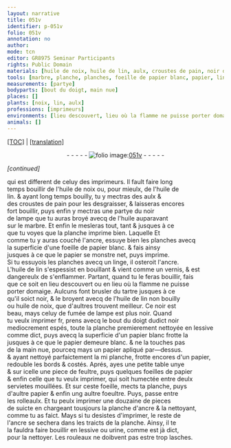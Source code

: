 ```yaml
---
layout: narrative
title: 051v
identifier: p-051v
folio: 051v
annotation: no
author:
mode: tcn
editor: GR8975 Seminar Participants
rights: Public Domain
materials: [huile de noix, huile de lin, aulx, croustes de pain, noir de lampe, huile, marbre, ancre, papier blanc, papier, linge, l'ancre, vernis, tartre, huile de lin non bouilly, noir, fumée de lampe, noir mediocrement espés, lessive, feultre, foeille, foeultre, d'ancre, urine]
tools: [marbre, planche, planches, foeille de papier blanc, papier, linge, bout du doigt, papier blanc, petite table unye, piece de feultre, foeilles de papier, servietes mouillées, foeultre, rolleaulx, rouleaux]
measurements: [partye]
bodyparts: [bout du doigt, main nue]
places: []
plants: [noix, lin, aulx]
professions: [imprimeurs]
environments: [lieu descouvert, lieu où la flamme ne puisse porter domaige]
animals: []
---
```


 <p><a href="{{ site.baseurl }}/normalized/">[TOC]</a> | <a href="{{ site.baseurl }}/texts/p-051v_tl/" target="_blank">[translation]</a></p><div class="folio" align="center">- - - - - <a href="http://gallica.bnf.fr/ark:/12148/btv1b10500001g/f108.image" target="_blank"><img src="https://cu-mkp.github.io/2017-workshop-edition/assets/photo-icon.png" alt="folio image: " style="display:inline-block; margin-bottom:-3px;"/>051v</a> - - - - - </div>  
 
*[continued]*
  
qui est different de celuy des <span class="pro">imprimeurs</span>. Il fault faire <span class="tmp">long<br/> temps</span> bouillir de l'<span class="m">huile de <span class="pa">noix</span></span> ou, pour mieulx, de l'<span class="m">huile de<br/> <span class="pa">lin</span></span>. & ayant <span class="tmp">long temps</span> bouilly, tu y mectras des <span class="m"><span class="pa">aulx</span></span> &<br/> des <span class="m">croustes de pain</span> pour les desgraisser, & laisseras encores<br/> fort bouillir, puys enfin y mectras une <span class="ms">partye</span> du <span class="m">noir<br/> de lampe</span> que tu auras broyé avecq de l'<span class="m">huile</span> auparava<span class="exp">n</span>t<br/> sur le <span class="tl"><span class="m">marbre</span></span>. Et enfin le mesleras tout, <span class="add">ta<span class="exp">n</span>t</span> & jusques à ce<br/> que tu voyes que la <span class="tl">planche</span> imprime bien. <span class="del">Laquelle</span> Et<br/> co<span class="exp">mm</span>e tu y auras couché l'<span class="m">ancre</span>, essuye bien les <span class="tl">planches</span> avecq<br/> la superficie d'une <span class="tl">foeille de <span class="m">papier blanc</span></span>. & fais ainsy<br/> jusques à ce que le <span class="tl"><span class="m">papier</span></span> se monstre net, puys imprime.<br/> Si tu essuyois les <span class="tl">planches</span> avecq un <span class="tl"><span class="m">linge</span></span>, il osteroit <span class="m">l'ancre</span>.<br/> L'<span class="m">huile de <span class="pa">lin</span></span> s'espessist en bouillant & vient co<span class="exp">mm</span>e un <span class="m">vernis</span>, & est<br/> dangereulx de s'enflammer. Partant, quand tu le feras bouillir, fais<br/> que ce soit en <span class="env">lieu descouvert</span> ou en <span class="env">lieu où la flamme ne puisse<br/> porter domaige</span>. Aulcuns font brusler du <span class="m">tartre</span> jusques à ce<br/> qu'il soict noir, & le broyent avecq de l'<span class="m">huile de <span class="pa">lin</span> non bouilly</span><br/> ou <span class="m">huile de <span class="pa">noix</span></span>, que d'aultres trouvent meilleur. Ce <span class="m">noir</span> est<br/> beau, mays celuy de <span class="m">fumée de lampe</span> est plus noir. Quand<br/> tu veulx imprimer <span class="del">fr</span>, prens avecq le <span class="tl"><span class="bp">bout du doigt</span></span> dudict <span class="m">noir<br/> mediocrem<span class="exp">ent</span> espés</span>, toute la <span class="tl">planche</span> premierem<span class="exp">ent</span> nettoyée en <span class="m">lessive</span><br/> co<span class="exp">mm</span>e dict, puys avecq la superficie d'un <span class="tl"><span class="m">papier blanc</span></span> frotte la<br/> jusques à ce que le <span class="tl"><span class="m">papier</span></span> demeure blanc. & ne la touches pas<br/> de la <span class="bp">main nue</span>, <span class="del">pourceq</span> mays un <span class="tl"><span class="m">papier</span></span> apliqué par—dessus.<br/> & ayant nettoyé parfaictem<span class="exp">ent</span> la <span class="del">mi</span> <span class="tl">planche</span>, frotte encores d'un <span class="tl"><span class="m">papier</span></span>,<br/> redouble les bords & costés. Aprés, ayes une <span class="tl">petite table unye</span><br/> & sur icelle une <span class="tl">piece de <span class="m">feultre</span></span>, puys quelques <span class="tl">foeilles de <span class="m">papier</span></span><br/> & enfin celle que tu veulx imprimer, qui soit humectée entre deulx<br/> <span class="tl">servietes mouillées</span>. Et sur ceste <span class="m">foeille</span>, mects ta <span class="tl">planche</span>, puys<br/> d'aultre <span class="tl"><span class="m">papier</span></span> & enfin ung aultre <span class="tl"><span class="m">foeultre</span></span>. Puys, passe entre<br/> les <span class="tl">rolleaulx</span>. Et tu peulx imprimer une douzaine de pieces<br/> de suicte en chargeant tousjours la <span class="tl">planche</span> <span class="m">d'ancre</span> & la nettoya<span class="exp">n</span>t,<br/> co<span class="exp">mm</span>e tu as faict. Mays si tu desistes d'imprimer, le reste de<br/> l'<span class="m">ancre</span> se sechera dans les traicts de la <span class="tl">planche</span>. Ainsy, il te<br/> la fauldra faire bouillir en <span class="m">lessive</span> ou <span class="m">urine</span>, co<span class="exp">mm</span>e est jà dict,<br/> pour la nettoyer. Les <span class="tl">rouleaux</span> ne doibvent pas estre trop lasches.
 
 